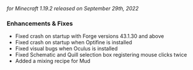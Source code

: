 _for Minecraft 1.19.2 released on September 29th, 2022_

### Enhancements & Fixes

- Fixed crash on startup with Forge versions 43.1.30 and above
- Fixed crash on startup when Optifine is installed
- Fixed visual bugs when Oculus is installed
- Fixed Schematic and Quill selection box registering mouse clicks twice
- Added a mixing recipe for Mud

